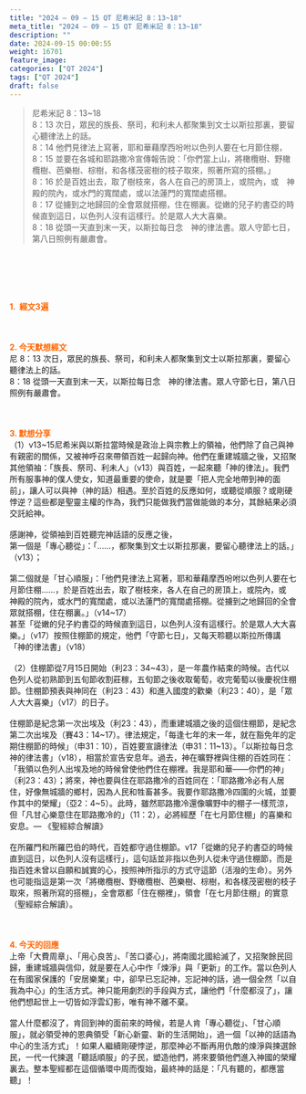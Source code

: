 ```yaml
---
title: "2024 – 09 – 15 QT 尼希米記 8：13~18"
meta_title: "2024 – 09 – 15 QT 尼希米記 8：13~18"
description: ""
date: 2024-09-15 00:00:55
weight: 16701
feature_image: 
categories: ["QT 2024"]
tags: ["QT 2024"]
draft: false
---
```


<blockquote>尼希米記 8：13~18<br />
8：13 次日，眾民的族長、祭司，和利未人都聚集到文士以斯拉那裏，要留心聽律法上的話。<br />
8：14 他們見律法上寫著，耶和華藉摩西吩咐以色列人要在七月節住棚，<br />
8：15 並要在各城和耶路撒冷宣傳報告說：「你們當上山，將橄欖樹、野橄欖樹、芭樂樹、棕樹，和各樣茂密樹的枝子取來，照著所寫的搭棚。」<br />
8：16 於是百姓出去，取了樹枝來，各人在自己的房頂上，或院內，或　神殿的院內，或水門的寬闊處，或以法蓮門的寬闊處搭棚。<br />
8：17 從擄到之地歸回的全會眾就搭棚，住在棚裏。從嫩的兒子約書亞的時候直到這日，以色列人沒有這樣行。於是眾人大大喜樂。<br />
8：18 從頭一天直到末一天，以斯拉每日念　神的律法書。眾人守節七日，第八日照例有嚴肅會。</blockquote><br />
&nbsp;<br />
<br />
&nbsp;<br />
<br />
<span style="color: #ff6600;"><strong>1.  經文3遍</strong></span><br />
<br />
&nbsp;<br />
<br />
<span style="color: #ff6600;"><strong>2. 今天默想經文<br />
</strong></span>尼 8：13 次日，眾民的族長、祭司，和利未人都聚集到文士以斯拉那裏，要留心聽律法上的話。<br />
8：18 從頭一天直到末一天，以斯拉每日念　神的律法書。眾人守節七日，第八日照例有嚴肅會。<br />
<br />
&nbsp;<br />
<br />
<strong><span style="color: #ff6600;">3. 默想分享<br />
</span></strong>（1）v13~15尼希米與以斯拉當時候是政治上與宗教上的領袖，他們除了自己與神有親密的關係，又被神呼召來帶領百姓一起歸向神。他們在重建城牆之後，又招聚其他領袖：「族長、祭司、利未人」（v13）與百姓，一起來聽「神的律法」。我們所有服事神的僕人使女，知道最重要的使命，就是要「把人完全地帶到神的面前」，讓人可以與神（神的話）相遇。至於百姓的反應如何，或聽從順服？或剛硬悖逆？這些都是聖靈主權的作為，我們只能做我們當做能做的本分，其餘結果必須交託給神。<br />
<br />
感謝神，從領袖到百姓聽完神話語的反應之後，<br />
第一個是「專心聽從」：「……，都聚集到文士以斯拉那裏，要留心聽律法上的話。」（v13）；<br />
<br />
第二個就是「甘心順服」：「他們見律法上寫著，耶和華藉摩西吩咐以色列人要在七月節住棚……，於是百姓出去，取了樹枝來，各人在自己的房頂上，或院內，或　神殿的院內，或水門的寬闊處，或以法蓮門的寬闊處搭棚。從擄到之地歸回的全會眾就搭棚，住在棚裏。」（v14~17）<br />
甚至「從嫩的兒子約書亞的時候直到這日，以色列人沒有這樣行。於是眾人大大喜樂。」（v17）按照住棚節的規定，他們「守節七日」，又每天聆聽以斯拉所傳講「神的律法書」（v18）<br />
<br />
（2）住棚節從7月15日開始（利23：34~43），是一年農作結束的時候。古代以色列人從初熟節到五旬節收割莊稼，五旬節之後收取葡萄，收完葡萄以後慶祝住棚節。住棚節預表與神同在（利23：43）和進入國度的歡樂（利23：40），是「眾人大大喜樂」（v17）的日子。<br />
<br />
住棚節是紀念第一次出埃及（利23：43），而重建城牆之後的這個住棚節，是紀念第二次出埃及（賽43：14~17）。律法規定，「每逢七年的末一年，就在豁免年的定期住棚節的時候」（申31：10），百姓要宣讀律法（申31：11~13）。「以斯拉每日念神的律法書」（v18），相當於宣告安息年。過去，神在曠野裡與住棚的百姓同在：「我領以色列人出埃及地的時候曾使他們住在棚裡。我是耶和華——你們的神」（利23：43）；將來，神也要與住在耶路撒冷的百姓同在：「耶路撒冷必有人居住，好像無城牆的鄉村，因為人民和牲畜甚多。我要作耶路撒冷四圍的火城，並要作其中的榮耀」（亞2：4~5）。此時，雖然耶路撒冷還像曠野中的棚子一樣荒涼，但「凡甘心樂意住在耶路撒冷的」（11：2），必將經歷「在七月節住棚」的喜樂和安息。— 《聖經綜合解讀》<br />
<br />
在所羅門和所羅巴伯的時代，百姓都守過住棚節。v17「從嫩的兒子約書亞的時候直到這日，以色列人沒有這樣行」，這句話並非指以色列人從未守過住棚節，而是指百姓未曾以自願和誠實的心，按照神所指示的方式守這節（活潑的生命）。另外也可能指這是第一次「將橄欖樹、野橄欖樹、芭樂樹、棕樹，和各樣茂密樹的枝子取來，照著所寫的搭棚」，全會眾都「住在棚裡」，領會「在七月節住棚」的實意（聖經綜合解讀）。<br />
<br />
&nbsp;<br />
<br />
<strong style="font-size: inherit;"><span style="color: #ff6600;">4. 今天的回應<br />
</span></strong>上帝「大費周章」、「用心良苦」、「苦口婆心」，將南國北國給滅了，又招聚餘民回歸，重建城牆與信仰，就是要在人心中作「煉淨」與「更新」的工作。當以色列人在有國家保護的「安居樂業」中，卻早已忘記神，忘記神的話，過一個全然「以自我為中心」的生活方式。神只能用劇烈的手段與方式，讓他們「什麼都沒了」，讓他們想起世上一切皆如浮雲幻影，唯有神不離不棄。<br />
<br />
當人什麼都沒了，肯回到神的面前來的時候，若是人肯「專心聽從」、「甘心順服」，就必領受神的恩典領受「新心新靈、新的生活開始」，過一個「以神的話語為中心的生活方式」！如果人繼續剛硬悖逆，那麼神必不斷再用仇敵的煉淨與揀選餘民，一代一代揀選「聽話順服」的子民，塑造他們，將來要領他們進入神國的榮耀裏去。整本聖經都在這個循環中周而復始，最終神的話是：「凡有聽的，都應當聽」！<br />
<br />
&nbsp;<br />
<br />
<strong style="font-size: inherit;"><span style="color: #ff6600;"> </span></strong><br />
<br />
&nbsp;<br />
<br />
&nbsp;<br />
<br />
&nbsp;
        